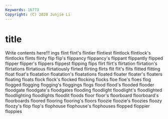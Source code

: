 ```yaml
---
Keywords: 16773
Copyright: (C) 2020 Junjie Li
---
```


# title

Write contents here!!!
ings 
flint 
flint's 
flintier 
flintiest 
flintlock 
flintlock's 
flintlocks 
flints 
flinty
flip 
flip's 
flippancy 
flippancy's 
flippant 
flippantly 
flipped 
flipper 
flipper's 
flippers
flippest 
flipping 
flips 
flirt 
flirt's 
flirtation 
flirtation's 
flirtations 
flirtatious 
flirtatiously
flirted 
flirting 
flirts 
flit 
flit's 
flits 
flitted 
flitting 
float 
float's
floatation 
floatation's 
floatations 
floated 
floater 
floater's 
floaters 
floating 
floats 
flock
flock's 
flocked 
flocking 
flocks 
floe 
floe's 
floes 
flog 
flogged 
flogging
flogging's 
floggings 
flogs 
flood 
flood's 
flooded 
flooder 
floodgate 
floodgate's 
floodgates
flooding 
floodlight 
floodlight's 
floodlighted 
floodlighting 
floodlights 
floodlit 
floods 
floor 
floor's
floorboard 
floorboard's 
floorboards 
floored 
flooring 
flooring's 
floors 
floozie 
floozie's 
floozies
floozy 
floozy's 
flop 
flop's 
flophouse 
flophouse's 
flophouses 
flopped 
floppier 
floppies
